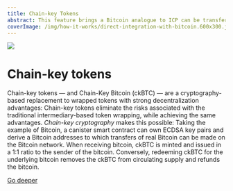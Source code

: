```yaml
---
title: Chain-key Tokens
abstract: This feature brings a Bitcoin analogue to ICP can be transferred at the speed of the ICP and with low transaction fees.
coverImage: /img/how-it-works/direct-integration-with-bitcoin.600x300.jpg
---
```


![](/img/how-it-works/direct-integration-with-bitcoin.600x300.jpg)

# Chain-key tokens

Chain-key tokens — and Chain-Key Bitcoin (ckBTC) — are a cryptography-based replacement to wrapped tokens with strong decentralization advantages: Chain-key tokens eliminate the risks associated with the traditional intermediary-based token wrapping, while achieving the same advantages. *Chain-key cryptography* makes this possible: Taking the example of Bitcoin, a canister smart contract can own ECDSA key pairs and derive a Bitcoin addresses to which transfers of real Bitcoin can be made on the Bitcoin network. When receiving bitcoin, ckBTC is minted and issued in a 1:1 ratio to the sender of the bitcoin. Conversely, redeeming ckBTC for the underlying bitcoin removes the ckBTC from circulating supply and refunds the bitcoin.

[Go deeper](/how-it-works/chain-key-tokens/)
